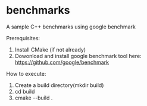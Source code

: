 # benchmarks
A sample C++ benchmarks using google benchmark

Prerequisites:
1. Install CMake (if not already)
2. Dowonload and install google benchmark tool here: https://github.com/google/benchmark

How to execute:
1. Create a build directory(mkdir build)
2. cd build
3. cmake --build . 

